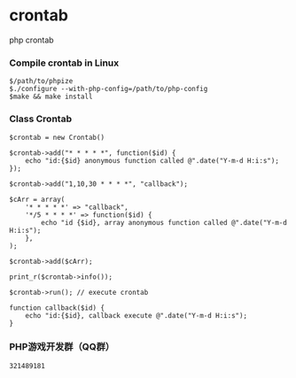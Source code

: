 crontab
=======

php crontab

### Compile crontab in Linux
```
$/path/to/phpize
$./configure --with-php-config=/path/to/php-config
$make && make install
```

### Class Crontab
```
$crontab = new Crontab()

$crontab->add("* * * * *", function($id) {
	echo "id:{$id} anonymous function called @".date("Y-m-d H:i:s");
});

$crontab->add("1,10,30 * * * *", "callback");

$cArr = array(
	'* * * * *' => "callback",
	'*/5 * * * *' => function($id) {
		echo "id {$id}, array anonymous function called @".date("Y-m-d H:i:s");
	},
);

$crontab->add($cArr);

print_r($crontab->info());

$crontab->run(); // execute crontab

function callback($id) {
	echo "id:{$id}, callback execute @".date("Y-m-d H:i:s");
}
```

### PHP游戏开发群（QQ群）
```
321489181
```